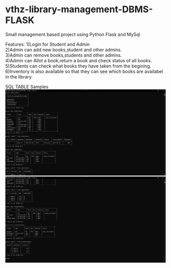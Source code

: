 # vthz-library-management-DBMS-FLASK
Small management based project using Python Flask and MySql


Features:
1)Login for Student and Admin<br>
2)Admin can add new books,student and other admins.<br>
3)Admin can remove books,students and other admins.<br>
4)Admin can Allot a book,return a book and check status of all books.<br>
5)Students can check what books they have taken from the begining.<br>
6)Inventory is also available so that they can see which books are availabel in the library.<br>


SQL TABLE Samples
![](pic1.png)<br>
![](pic2.png)
